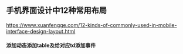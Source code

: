 ## 手机界面设计中12种常用布局
https://www.xuanfengge.com/12-kinds-of-commonly-used-in-mobile-interface-design-layout.html

####  添加动态添加table及给对应td添加事件
